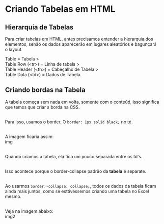 # Criando Tabelas em HTML

## Hierarquia de Tabelas

Para criar tabelas em HTML, antes precisamos entender a  hierarquia dos elementos, senão os dados aparecerão em lugares aleatórios e bagunçará o layout.

Table = Tabela ><br>
Table Row (&lt;tr&gt;) = Linha de tabela ><br>
Table Header (&lt;th&gt;) = Cabeçalho de Tabela ><br>
Table Data (&lt;td&gt;) = Dados de Tabela.

## Criando bordas na Tabela

A tabela começa sem nada em volta, somente com o conteúd, isso significa que temos que criar a borda na CSS.<br><br>

Para isso, usamos o border. O ```border: 1px solid black;``` no td.<br><br>

A imagem ficaria assim:<br>
img<br><br>

Quando criamos a tabela, ela fica um pouco separada entre os td's.<br><br>

Isso acontece porque o border-collapse padrão da **tabela** é separate.<br><br>

Ao usarmos ```border:-collapse: collapse;```, todos os dados da tabela ficam ainda mais juntos, como se esttivéssemos criando uma tabela no Excel mesmo.<br><br>

Veja na imagem abaixo:<br>
img2